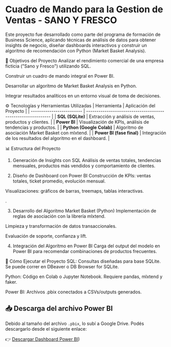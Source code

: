 # Cuadro de Mando para la Gestion de Ventas - SANO Y FRESCO

Este proyecto fue desarrollado como parte del programa de formación de Business Science, aplicando técnicas de análisis de datos para obtener insights de negocio, diseñar dashboards interactivos y construir un algoritmo de recomendación con Python (Market Basket Analysis).

🧩 Objetivos del Proyecto
Analizar el rendimiento comercial de una empresa ficticia ("Sano y Fresco") utilizando SQL.

Construir un cuadro de mando integral en Power BI.

Desarrollar un algoritmo de Market Basket Analysis en Python.

Integrar resultados analíticos en un entorno visual de toma de decisiones.

⚙️ Tecnologías y Herramientas Utilizadas
| Herramienta               | Aplicación del Proyecto                                      |
| ------------------------- | ------------------------------------------------------------ |
| **SQL (SQLite)**          | Extracción y análisis de ventas, productos y clientes.       |
| **Power BI**              | Visualización de KPIs, análisis de tendencias y productos.   |
| **Python (Google Colab)** | Algoritmo de asociación Market Basket con mlxtend.           |
| **Power BI (fase final)** | Integración de los resultados del algoritmo en el dashboard. |


📊 Estructura del Proyecto
1. Generación de Insights con SQL
Análisis de ventas totales, tendencias mensuales, productos más vendidos y comportamiento de clientes.


2. Diseño de Dashboard con Power BI
Construcción de KPIs: ventas totales, ticket promedio, evolución mensual.

Visualizaciones: gráficos de barras, treemaps, tablas interactivas.

.

3. Desarrollo del Algoritmo Market Basket (Python)
Implementación de reglas de asociación con la librería mlxtend.

Limpieza y transformación de datos transaccionales.

Evaluación de soporte, confianza y lift.

4. Integración del Algoritmo en Power BI
Carga del output del modelo en Power BI para recomendar combinaciones de productos frecuentes.

🚀 Cómo Ejecutar el Proyecto
SQL: Consultas diseñadas para base SQLite. Se puede correr en DBeaver o DB Browser for SQLite.

Python: Código en Colab o Jupyter Notebook. Requiere pandas, mlxtend y faker.

Power BI: Archivos .pbix conectados a CSVs/outputs generados.

## 📥 Descarga del archivo Power BI

Debido al tamaño del archivo `.pbix`, lo subí a Google Drive. Podés descargarlo desde el siguiente enlace:

👉 [Descargar Dashboard Power BI](https://drive.google.com/drive/u/0/folders/167e-9viA0oyyN0oz3AV0yR7Mb3lib7qf))
